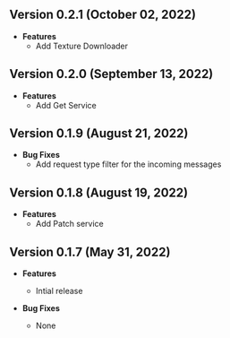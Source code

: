 ## Version 0.2.1 (October 02, 2022)
- **Features**
  - Add Texture Downloader

## Version 0.2.0 (September 13, 2022)
- **Features**
  - Add Get Service

## Version 0.1.9 (August 21, 2022)
- **Bug Fixes**
  - Add request type filter for the incoming messages

## Version 0.1.8 (August 19, 2022)
- **Features**
  - Add Patch service

## Version 0.1.7 (May 31, 2022)
- **Features**
  - Intial release

- **Bug Fixes**
  - None
